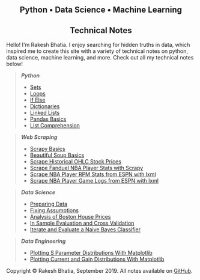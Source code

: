 ## <center>Python • Data Science • Machine Learning</center>
## <center>Technical Notes</center>

Hello! I'm Rakesh Bhatia. I enjoy searching for hidden truths in data, which inspired me to create this site with a variety of technical notes on python, data science, machine learning, and more. Check out all my technical notes below!

> **_Python_**
> - [Sets](https://rakeshbhatia.github.io/notes/content/python/sets)
> - [Loops](https://rakeshbhatia.github.io/notes/content/python/loops)
> - [If Else](https://rakeshbhatia.github.io/notes/content/python/if_else)
> - [Dictionaries](https://rakeshbhatia.github.io/notes/content/python/dictionaries)
> - [Linked Lists](https://rakeshbhatia.github.io/notes/content/python/linked_lists)
> - [Pandas Basics](https://rakeshbhatia.github.io/notes/content/python/pandas_basics)
> - [List Comprehension](https://rakeshbhatia.github.io/notes/content/python/list_comprehension)

> **_Web Scraping_**
> - [Scrapy Basics](https://rakeshbhatia.github.io/notes/content/web_scraping/scrapy_basics)
> - [Beautiful Soup Basics](https://rakeshbhatia.github.io/notes/content/web_scraping/beautiful_soup_basics)
> - [Scrape Historical OHLC Stock Prices](https://rakeshbhatia.github.io/notes/content/web_scraping/scrape_historical_ohlc_stock_prices)
> - [Scrape Fanduel NBA Player Stats with Scrapy](https://rakeshbhatia.github.io/notes/content/web_scraping/scrape_fanduel_nba_player_stats_with_scrapy)
> - [Scrape NBA Player RPM Stats from ESPN with lxml](https://rakeshbhatia.github.io/notes/content/web_scraping/scrape_nba_player_rpm_stats_from_espn_with_lxml)
> - [Scrape NBA Player Game Logs from ESPN with lxml](https://rakeshbhatia.github.io/notes/content/web_scraping/scrape_nba_player_game_logs_from_espn_with_lxml)

> **_Data Science_**
> - [Preparing Data](https://rakeshbhatia.github.io/notes/content/data_science/preparing_data)
> - [Fixing Assumptions](https://rakeshbhatia.github.io/notes/content/data_science/fixing_assumptions)
> - [Analysis of Boston House Prices](https://rakeshbhatia.github.io/notes/content/data_science/analysis_of_boston_house_prices)
> - [In Sample Evaluation and Cross Validation](https://rakeshbhatia.github.io/notes/content/data_science/in_sample_evaluation_and_cross_validation)
> - [Iterate and Evaluate a Naive Bayes Classifier](https://rakeshbhatia.github.io/notes/content/data_science/iterate_and_evaluate_a_naive_bayes_classifier)

> **_Data Engineering_**
> - [Plotting S Parameter Distributions With Matplotlib](https://rakeshbhatia.github.io/notes/content/data_engineering/plotting_s_parameter_distributions_with_matplotlib)
> - [Plotting Current and Gain Distributions With Matplotlib](https://rakeshbhatia.github.io/notes/content/data_engineering/plotting_current_and_gain_distributions_with_matplotlib)

Copyright © Rakesh Bhatia, September 2019. All notes available on [GitHub](https://github.com/rakeshbhatia/notes).
